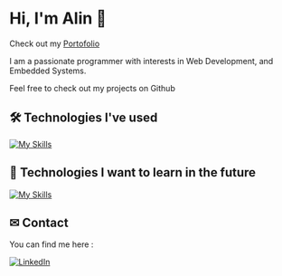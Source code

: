 # Hi, I'm Alin 👋

Check out my [Portofolio](https://olteanu-alin.com)

I am a passionate programmer with interests in Web Development, and Embedded Systems.

Feel free to check out my projects on Github

## 🛠 Technologies I've used

[![My Skills](https://skillicons.dev/icons?i=cpp,c,java,python,arduino,js,ts,jquery,html,css,tailwindcss,bootstrap,react,nextjs,redux,git,postman,nodejs,express,mongo,postgresql)](https://skillicons.dev)

## 🧠 Technologies I want to learn in the future

[![My Skills](https://skillicons.dev/icons?i=angular,spring)](https://skillicons.dev)

## ✉ Contact
You can find me here : 

[![LinkedIn](https://img.shields.io/badge/LinkedIn-%231877F2.svg?logo=LinkedIn&logoColor=white)](https://www.linkedin.com/in/alin-olteanu/)




